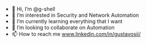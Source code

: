 - 👋 Hi, I’m @g-shell
- 👀 I’m interested in Security and Network Automation
- 🌱 I’m currently learning everything that I want
- 💞️ I’m looking to collaborate on Automation
- 📫 How to reach me www.linkedin.com/in/gustavosii/

<!---
g-shell/g-shell is a ✨ special ✨ repository because its `README.md` (this file) appears on your GitHub profile.
You can click the Preview link to take a look at your changes.
--->
